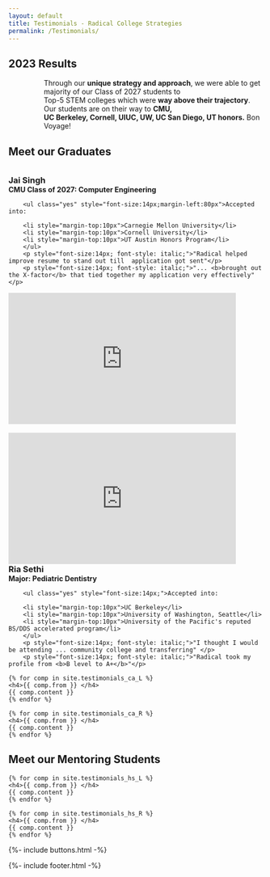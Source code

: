 ```yaml
---
layout: default
title: Testimonials - Radical College Strategies
permalink: /Testimonials/
---
```


<section50short> 
  <h2>2023 Results</h2>

  <p style="margin-left: 70px;">Through our <b>unique strategy and approach</b>, we were able to get majority of our Class of 2027 students 
  to <br> Top-5 STEM colleges which were <b>way above their trajectory</b>. Our students are on their way to <b>CMU, <br>UC Berkeley, Cornell, UIUC, UW, UC San Diego, UT honors.</b> Bon Voyage!</p>

  <h2>Meet our Graduates</h2>

  <div class="section50left test"> 
    <br> <h3 style="margin:0px;">Jai Singh</h3> <h4 style="margin:0px;">CMU Class of 2027: Computer Engineering</h4>

        <ul class="yes" style="font-size:14px;margin-left:80px">Accepted into:
        
        <li style="margin-top:10px">Carnegie Mellon University</li>
        <li style="margin-top:10px">Cornell University</li>
        <li style="margin-top:10px">UT Austin Honors Program</li>
        </ul>
        <p style="font-size:14px; font-style: italic;">"Radical helped improve resume to stand out till  application got sent"</p>
        <p style="font-size:14px; font-style: italic;">"... <b>brought out the X-factor</b> that tied together my application very effectively" </p> 
  </div>

  <div class="section50right test">
  <iframe src="https://www.youtube.com/embed/3-CDyw8NDRk" width="450" height="260" class="center" scrolling="no" 
  allowfullscreen="" frameborder="0" 
  allow="accelerometer; autoplay; clipboard-write; encrypted-media; gyroscope; picture-in-picture; web-share"></iframe>
  </div>

</section50short> 
<br>
<section50short> 
  <div class="section50left test">
  <!--iframe src="https://youtu.be/Ipwl09HyAzY" class="center" scrolling="no" allowfullscreen="" width="450" height="225" frameborder="0" sandbox="allow-forms allow-scripts allow-pointer-lock allow-same-origin allow-top-navigation"></iframe-->

  <iframe src="https://www.youtube.com/embed/Ipwl09HyAzY" width="450" height="260" class="center" scrolling="no" 
  allowfullscreen="" frameborder="0" 
  allow="accelerometer; autoplay; clipboard-write; encrypted-media; gyroscope; picture-in-picture; web-share"></iframe>

  </div>

  <div class="section50right test">
    <h3 style="margin:0px;">Ria Sethi</h3> <h4 style="margin:0px;">Major: Pediatric Dentistry</h4>

        <ul class="yes" style="font-size:14px;">Accepted into:
        
        <li style="margin-top:10px">UC Berkeley</li>
        <li style="margin-top:10px">University of Washington, Seattle</li>
        <li style="margin-top:10px">University of the Pacific's reputed BS/DDS accelerated program</li>
        </ul>
        <p style="font-size:14px; font-style: italic;">"I thought I would be attending ... community college and transferring" </p> 
        <p style="font-size:14px; font-style: italic;">"Radical took my profile from <b>B level to A+</b>"</p>
  </div>
</section50short> 

<section50short> 
  <div class="section50left test">

    {% for comp in site.testimonials_ca_L %}  
    <h4>{{ comp.from }} </h4>
    {{ comp.content }} 
    {% endfor %}

  </div>

  <div class="section50right test">

    {% for comp in site.testimonials_ca_R %}  
    <h4>{{ comp.from }} </h4>
    {{ comp.content }} 
    {% endfor %}
    
  </div>

</section50short> 

<section50short> 

  <h2>Meet our Mentoring Students</h2>

  <div class="section50left test">

    {% for comp in site.testimonials_hs_L %}  
    <h4>{{ comp.from }} </h4>
    {{ comp.content }} 
    {% endfor %}

  </div>

  <div class="section50right test">

    {% for comp in site.testimonials_hs_R %}  
    <h4>{{ comp.from }} </h4>
    {{ comp.content }} 
    {% endfor %}
    
  </div>

</section50short>

<section50short> 
    {%- include buttons.html -%}
</section50short>

{%- include footer.html -%}
